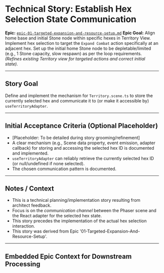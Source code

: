 # Technical Story: Establish Hex Selection State Communication

**Epic:** [`epic-01-targeted-expansion-and-resource-setup.md`](epic-01-targeted-expansion-and-resource-setup.md)
**Epic Goal:** Align home base and initial Stone node within specific hexes in Territory View. Implement hex selection to target the `Expand Combat` action specifically at an adjacent hex. Set up the initial home Stone node to be depletable/limited (e.g., 1 Stone capacity, slow respawn) as per the loop requirements. *(Refines existing Territory view for targeted actions and correct initial state).*

---

## Story Goal

Define and implement the mechanism for `Territory.scene.ts` to store the currently selected hex and communicate it to (or make it accessible by) `useTerritoryAdapter`.

---

## Initial Acceptance Criteria (Optional Placeholder)

*   [Placeholder: To be detailed during story grooming/refinement]
*   A clear mechanism (e.g., Scene data property, event emission, adapter callback) for storing and accessing the selected hex ID is documented and implemented.
*   `useTerritoryAdapter` can reliably retrieve the currently selected hex ID (or null/undefined if none selected).
*   The chosen communication pattern is documented.

---

## Notes / Context

*   This is a technical planning/implementation story resulting from architect feedback.
*   Focus is on the *communication channel* between the Phaser scene and the React adapter for the selected hex state.
*   This story precedes the implementation of the actual hex selection interaction.
*   This story was derived from Epic '01-Targeted-Expansion-And-Resource-Setup'.

---

## Embedded Epic Context for Downstream Processing

<!-- ROO CONTEXT - DO NOT MODIFY MANUALLY -->
<!--
Epic Path: epic-01-targeted-expansion-and-resource-setup.md
Epic Title: 01-Targeted-Expansion-And-Resource-Setup
Epic Goal Summary: Align home base and initial Stone node within specific hexes in Territory View. Implement hex selection to target the `Expand Combat` action specifically at an adjacent hex. Set up the initial home Stone node to be depletable/limited (e.g., 1 Stone capacity, slow respawn) as per the loop requirements. *(Refines existing Territory view for targeted actions and correct initial state).*
Project Context (if available in Epic):
  Project Title: project-01-establish-core-feedback-loop
  Project Goal: Implement the minimum viable gameplay loop connecting the core views: Gather Stone in Territory View, initiate Expand Combat, earn persistent Coins from Combat success (e.g., clearing Wave 1), spend Coins in a minimal Management View to unlock basic Stone-to-Pebble crafting, use crafted Pebbles to conquer the first Hex (e.g., clear Wave 10), and have the conquered Hex reveal a better/new Stone node.
-->